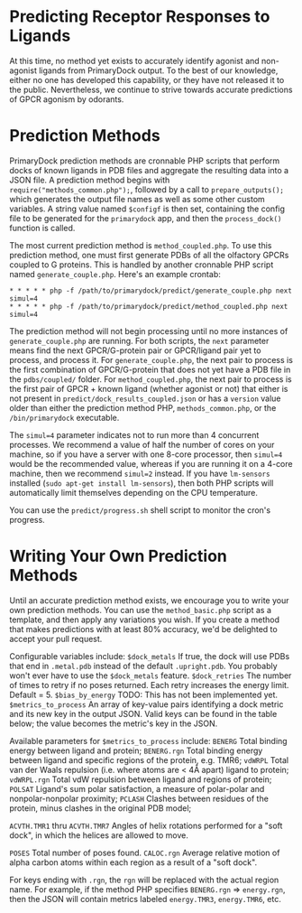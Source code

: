 
# Predicting Receptor Responses to Ligands

At this time, no method yet exists to accurately identify agonist and non-agonist ligands from PrimaryDock output.
To the best of our knowledge, either no one has developed this capability, or they have not released it to the public.
Nevertheless, we continue to strive towards accurate predictions of GPCR agonism by odorants.

# Prediction Methods

PrimaryDock prediction methods are cronnable PHP scripts that perform docks of known ligands in PDB files and aggregate
the resulting data into a JSON file. A prediction method begins with `require("methods_common.php");`, followed by a
call to `prepare_outputs();` which generates the output file names as well as some other custom variables. A string
value named `$configf` is then set, containing the config file to be generated for the `primarydock` app, and then the
`process_dock()` function is called.

The most current prediction method is `method_coupled.php`. To use this prediction method, one must first generate PDBs
of all the olfactory GPCRs coupled to G proteins. This is handled by another cronnable PHP script named
`generate_couple.php`. Here's an example crontab:

```
* * * * * php -f /path/to/primarydock/predict/generate_couple.php next simul=4
* * * * * php -f /path/to/primarydock/predict/method_coupled.php next simul=4
```

The prediction method will not begin processing until no more instances of `generate_couple.php` are running. For both
scripts, the `next` parameter means find the next GPCR/G-protein pair or GPCR/ligand pair yet to process, and process
it. For `generate_couple.php`, the next pair to process is the first combination of GPCR/G-protein that does not yet
have a PDB file in the `pdbs/coupled/` folder. For `method_coupled.php`, the next pair to process is the first pair of
GPCR + known ligand (whether agonist or not) that either is not present in `predict/dock_results_coupled.json` or has
a `version` value older than either the prediction method PHP, `methods_common.php`, or the `/bin/primarydock`
executable.

The `simul=4` parameter indicates not to run more than 4 concurrent processes. We recommend a value of half the number
of cores on your machine, so if you have a server with one 8-core processor, then `simul=4` would be the recommended
value, whereas if you are running it on a 4-core machine, then we recommend `simul=2` instead. If you have `lm-sensors`
installed (`sudo apt-get install lm-sensors`), then both PHP scripts will automatically limit themselves depending on
the CPU temperature.

You can use the `predict/progress.sh` shell script to monitor the cron's progress.

# Writing Your Own Prediction Methods

Until an accurate prediction method exists, we encourage you to write your own prediction methods. You can use the
`method_basic.php` script as a template, and then apply any variations you wish. If you create a method that makes
predictions with at least 80% accuracy, we'd be delighted to accept your pull request.

Configurable variables include:
`$dock_metals`          If true, the dock will use PDBs that end in `.metal.pdb` instead of the default `.upright.pdb`.
                        You probably won't ever have to use the `$dock_metals` feature.
`$dock_retries`         The number of times to retry if no poses returned. Each retry increases the energy limit.
                        Default = 5.
`$bias_by_energy`       TODO: This has not been implemented yet.
`$metrics_to_process`   An array of key-value pairs identifying a dock metric and its new key in the output JSON.
                        Valid keys can be found in the table below; the value becomes the metric's key in the JSON.

Available parameters for `$metrics_to_process` include:
`BENERG`                Total binding energy between ligand and protein;
`BENERG.rgn`            Total binding energy between ligand and specific regions of the protein, e.g. TMR6;
`vdWRPL`                Total van der Waals repulsion (i.e. where atoms are < 4Å apart) ligand to protein;
`vdWRPL.rgn`            Total vdW repulsion between ligand and regions of protein;
`POLSAT`                Ligand's sum polar satisfaction, a measure of polar-polar and nonpolar-nonpolar proximity;
`PCLASH`                Clashes between residues of the protein, minus clashes in the original PDB model;

`ACVTH.TMR1` thru `ACVTH.TMR7`
                        Angles of helix rotations performed for a "soft dock", in which the helices are allowed to move.

`POSES`                 Total number of poses found.
`CALOC.rgn`             Average relative motion of alpha carbon atoms within each region as a result of a "soft dock".

For keys ending with `.rgn`, the `rgn` will be replaced with the actual region name. For example, if the method PHP
specifies `BENERG.rgn` => `energy.rgn`, then the JSON will contain metrics labeled `energy.TMR3`, `energy.TMR6`, etc.




